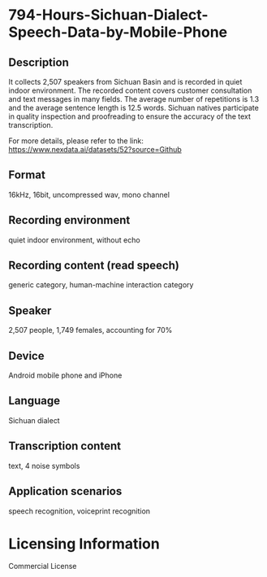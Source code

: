 # 794-Hours-Sichuan-Dialect-Speech-Data-by-Mobile-Phone


## Description
It collects 2,507 speakers from Sichuan Basin and is recorded in quiet indoor environment. The recorded content covers customer consultation and text messages in many fields. The average number of repetitions is 1.3 and the average sentence length is 12.5 words. Sichuan natives participate in quality inspection and proofreading to ensure the accuracy of the text transcription.

For more details, please refer to the link: https://www.nexdata.ai/datasets/52?source=Github


## Format
16kHz, 16bit, uncompressed wav, mono channel

## Recording environment
quiet indoor environment, without echo

## Recording content (read speech)
generic category, human-machine interaction category

## Speaker
2,507 people, 1,749 females, accounting for 70%

## Device
Android mobile phone and iPhone

## Language
Sichuan dialect

## Transcription content
text, 4 noise symbols

## Application scenarios
speech recognition, voiceprint recognition

# Licensing Information
Commercial License
